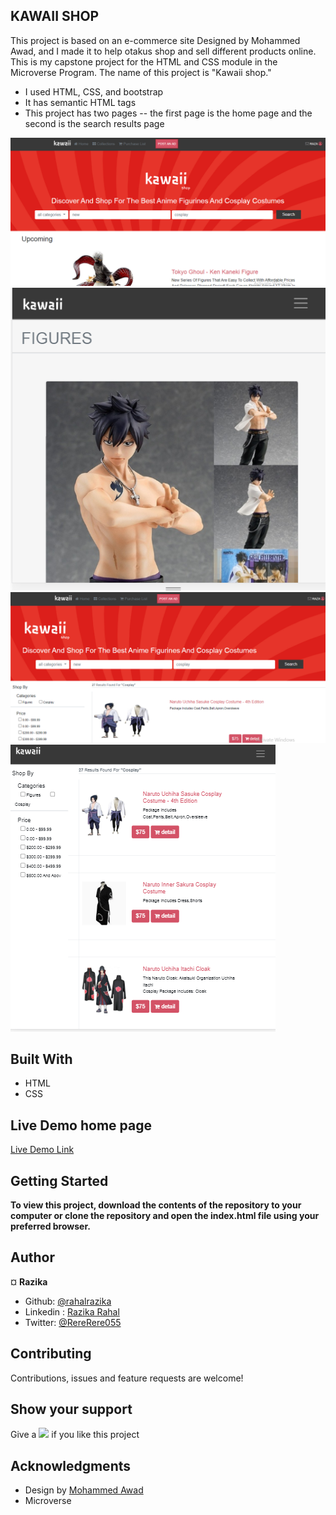 ## KAWAII SHOP

This project is based on an e-commerce site Designed by Mohammed Awad, and I made it to help otakus shop and sell different products online. This is my capstone project for the HTML and CSS module in the Microverse Program. The name of this project is "Kawaii shop."

- I used HTML, CSS, and bootstrap
- It has semantic HTML tags
- This project has two pages -- the first page is the home page and the second is the search results page

![screenshot](img/screenshot/screenshot.PNG)
![screenshot](img/screenshot/h-mobile.PNG)
![screenshot](img/screenshot/search.PNG)
![screenshot](img/screenshot/smobile.PNG)

## Built With

- HTML
- CSS

## Live Demo home page

[Live Demo Link](https://raw.githack.com/rahalrazika/online-shop/home-page/index.html)

## Getting Started

**To view this project, download the contents of the repository to your computer or clone the repository and open the index.html file using your preferred browser.**

## Author

¤ **Razika**

- Github: [@rahalrazika](https://github.com/rahalrazika)
- Linkedin : [Razika Rahal](https://www.linkedin.com/in/razika-rahal-85539bbb/)
- Twitter: [@RereRere055](https://twitter.com/RereRere055)

## Contributing

Contributions, issues and feature requests are welcome!

## Show your support

Give a ![](https://github.githubassets.com/images/icons/emoji/unicode/2b50.png) if you like this project

## Acknowledgments

- Design by [Mohammed Awad](https://www.behance.net/M_Awad)
- Microverse
